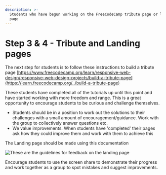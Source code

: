 ```yaml
---
description: >-
  Students who have begun working on the FreeCodeCamp tribute page or landing
  page
---
```


# Step 3 & 4 - Tribute and Landing pages

The next step for students is to follow these instructions to build a tribute page [https://www.freecodecamp.org/learn/responsive-web-design/responsive-web-design-projects/build-a-tribute-page](https://learn.freecodecamp.org/../build-a-tribute-page) 

These students have completed all of the tutorials up until this point and have started working with more freedom and range. This is a great opportunity to encourage students to be curious and challenge themselves. 

* Students should be in a position to work out the solutions to their challenges with a small amount of encouragement/guidance. Work with the group to collectively answer questions etc. 
* We value improvements. When students have 'completed' their pages ask how they could improve them and work with them to achieve this

The Landing page should be made using this documentation

![These are the guidelines for feedback on the landing page](../../.gitbook/assets/image%20%282%29.png)

Encourage students to use the screen share to demonstrate their progress and work together as a group to spot mistakes and suggest improvements. 




